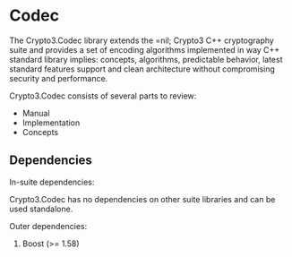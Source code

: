 # Codec

The Crypto3.Codec library extends the =nil; Crypto3 C++ cryptography suite and provides a set of encoding algorithms implemented in way C++ standard library implies: concepts, algorithms, predictable behavior, latest standard features support and clean architecture without compromising security and performance.

Crypto3.Codec consists of several parts to review:

* Manual
* Implementation
* Concepts

## Dependencies <a href="#codec_dependencies" id="codec_dependencies"></a>

In-suite dependencies:

Crypto3.Codec has no dependencies on other suite libraries and can be used standalone.

Outer dependencies:

1. Boost (>= 1.58)
